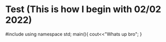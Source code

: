 # Test (This is how I begin with 02/02 2022)
#include<iostream>
using namespace std;
main(){
cout<<"Whats up bro";
}

